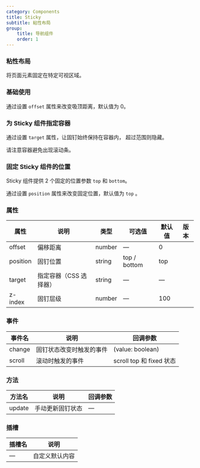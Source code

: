 ```yaml
---
category: Components
title: Sticky
subtitle: 粘性布局
group:
    title: 导航组件
    order: 1
---
```


### 粘性布局

将页面元素固定在特定可视区域。

### 基础使用

通过设置 `offset` 属性来改变吸顶距离，默认值为 0。

<code src="./index.tsx"></code>

### 为 Sticky 组件指定容器

通过设置 `target` 属性，让固钉始终保持在容器内， 超过范围则隐藏。

请注意容器避免出现滚动条。

<code src="./target.tsx"></code>

### 固定 Sticky 组件的位置

Sticky 组件提供 2 个固定的位置参数 `top` 和 `bottom`。

通过设置 `position` 属性来改变固定位置，默认值为 `top` 。

<code src="./position.tsx"></code>

### 属性

| 属性     | 说明                   | 类型   | 可选值       | 默认值 | 版本 |
| -------- | ---------------------- | ------ | ------------ | ------ | ---- |
| offset   | 偏移距离               | number | —            | 0      |      |
| position | 固钉位置               | string | top / bottom | top    |      |
| target   | 指定容器（CSS 选择器） | string | —            | —      |      |
| z-index  | 固钉层级               | number | —            | 100    |      |

### 事件

| 事件名 | 说明                     | 回调参数                 |
| ------ | ------------------------ | ------------------------ |
| change | 固钉状态改变时触发的事件 | (value: boolean)         |
| scroll | 滚动时触发的事件         | scroll top 和 fixed 状态 |

### 方法

| 方法名 | 说明             | 回调参数 |
| ------ | ---------------- | -------- |
| update | 手动更新固钉状态 | —        |

### 插槽

| 插槽名 | 说明           |
| ------ | -------------- |
| —      | 自定义默认内容 |
